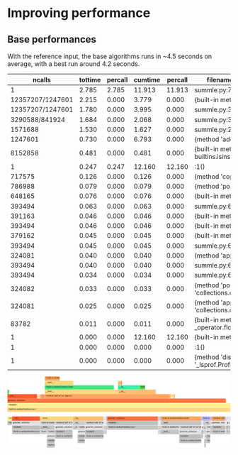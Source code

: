 # Improving performance

## Base performances

With the reference input, the base algorithms runs in ~4.5 seconds on average, with a best run around 4.2 seconds.

| ncalls           | tottime | percall | cumtime | percall | filename:lineno(function)                         |
| ---------------- | ------- | ------- | ------- | ------- | ------------------------------------------------- |
| 1                | 2.785   | 2.785   | 11.913  | 11.913  | summle.py:71(generate_solutions)                  |
| 12357207/1247601 | 2.215   | 0.000   | 3.779   | 0.000   | {built-in method builtins.hash}                   |
| 12357207/1247601 | 1.780   | 0.000   | 3.995   | 0.000   | summle.py:34(**hash**)                            |
| 3290588/841924   | 1.684   | 0.000   | 2.068   | 0.000   | summle.py:37(**eq**)                              |
| 1571688          | 1.530   | 0.000   | 1.627   | 0.000   | summle.py:23(**init**)                            |
| 1247601          | 0.730   | 0.000   | 6.793   | 0.000   | {method 'add' of 'set' objects}                   |
| 8152858          | 0.481   | 0.000   | 0.481   | 0.000   | {built-in method builtins.isinstance}             |
| 1                | 0.247   | 0.247   | 12.160  | 12.160  | <string>:1(<module>)                              |
| 717575           | 0.126   | 0.000   | 0.126   | 0.000   | {method 'copy' of 'list' objects}                 |
| 786988           | 0.079   | 0.000   | 0.079   | 0.000   | {method 'pop' of 'list' objects}                  |
| 648165           | 0.076   | 0.000   | 0.076   | 0.000   | {built-in method builtins.len}                    |
| 393494           | 0.063   | 0.000   | 0.063   | 0.000   | summle.py:66(<lambda>)                            |
| 391163           | 0.046   | 0.000   | 0.046   | 0.000   | {built-in method \_operator.sub}                  |
| 393494           | 0.046   | 0.000   | 0.046   | 0.000   | {built-in method \_operator.add}                  |
| 379162           | 0.045   | 0.000   | 0.045   | 0.000   | {built-in method \_operator.mul}                  |
| 393494           | 0.045   | 0.000   | 0.045   | 0.000   | summle.py:63(<lambda>)                            |
| 324081           | 0.040   | 0.000   | 0.040   | 0.000   | {method 'append' of 'list' objects}               |
| 393494           | 0.040   | 0.000   | 0.040   | 0.000   | summle.py:64(<lambda>)                            |
| 393494           | 0.034   | 0.000   | 0.034   | 0.000   | summle.py:62(<lambda>)                            |
| 324082           | 0.033   | 0.000   | 0.033   | 0.000   | {method 'popleft' of 'collections.deque' objects} |
| 324081           | 0.025   | 0.000   | 0.025   | 0.000   | {method 'append' of 'collections.deque' objects}  |
| 83782            | 0.011   | 0.000   | 0.011   | 0.000   | {built-in method \_operator.floordiv}             |
| 1                | 0.000   | 0.000   | 12.160  | 12.160  | {built-in method builtins.exec}                   |
| 1                | 0.000   | 0.000   | 0.000   | 0.000   | <string>:1(<listcomp>)                            |
| 1                | 0.000   | 0.000   | 0.000   | 0.000   | {method 'disable' of '\_lsprof.Profiler' objects} |

![Flamegraph](base_perf.svg)
